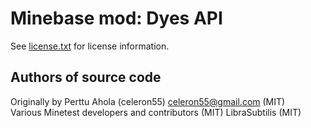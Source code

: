 Minebase mod: Dyes API
======================
See [license.txt](./license.txt) for license information.

Authors of source code
----------------------
Originally by Perttu Ahola (celeron55) <celeron55@gmail.com> (MIT)  
Various Minetest developers and contributors (MIT)
LibraSubtilis (MIT)

